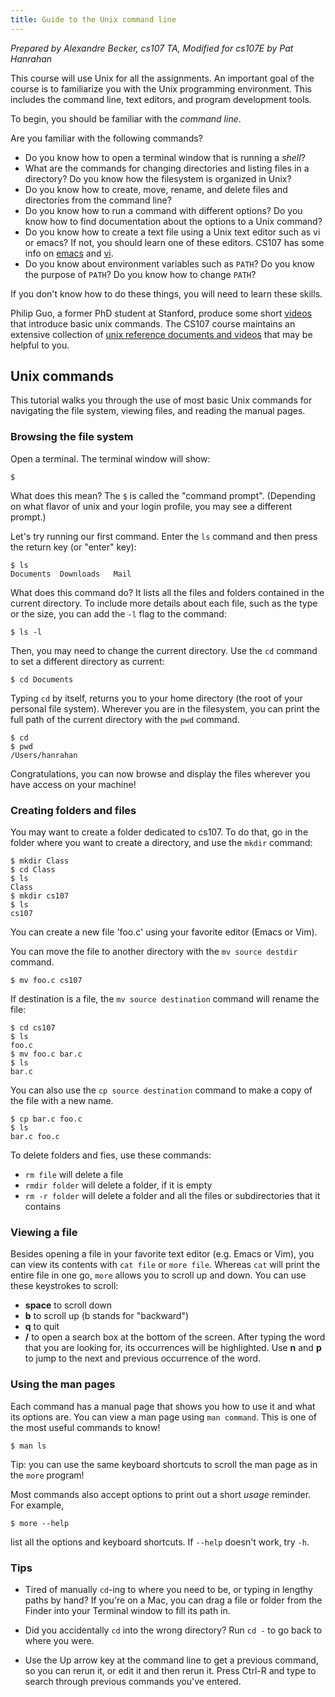```yaml
---
title: Guide to the Unix command line
---
```


*Prepared by Alexandre Becker, cs107 TA, Modified for cs107E by Pat Hanrahan*

This course will use Unix for all the assignments. An important goal
of the course is to familiarize you with the Unix programming
environment. This includes the command line, text editors, and program
development tools.

To begin, you should be familiar with the *command line*.

Are you familiar with the following commands?

- Do you know how to open a terminal window that is running a
   *shell*?
- What are the commands for changing directories and listing files in a
   directory? Do you know how the filesystem is organized in Unix?
- Do you know how to create, move, rename, and delete files and directories
   from the command line?
- Do you know how to run a command with different options? Do you know how to
   find documentation about the options to a Unix command?
- Do you know how to create a text file using a Unix text editor such as vi or emacs? If not, you
   should learn one of these editors. CS107 has some info on
   [emacs](https://web.stanford.edu/class/archive/cs/cs107/cs107.1186/unixref/topics/emacs) and
   [vi](https://web.stanford.edu/class/archive/cs/cs107/cs107.1186/unixref/topics/vim).
- Do you know about environment variables such as `PATH`?
   Do you know the purpose of `PATH`? Do you know how to change `PATH`?

If you don't know how to do these things, you will need to learn these skills.

Philip Guo, a former PhD student at Stanford, produce some short
[videos](http://pgbovine.net/command-line-tutorial.htm) that introduce basic
unix commands. The CS107 course maintains an extensive collection of [unix reference documents and videos](https://web.stanford.edu/class/archive/cs/cs107/cs107.1186/unixref/) that may be helpful to you.

## Unix commands

This tutorial walks you through the use of most basic Unix commands for navigating the file system, viewing files, and reading the manual pages.

### Browsing the file system

Open a terminal. The terminal window will show:

    $

What does this mean? The `$` is called the "command prompt".
(Depending on what flavor of unix and your login profile,
you may see a different prompt.)

Let's try running our first command. 
Enter the `ls` command and then press the return key (or "enter" key):

    $ ls
    Documents  Downloads   Mail

What does this command do? It lists all the files and folders contained in the current directory. To include more details about each file, such as the type or the size, you can add the `-l` flag to the command:

    $ ls -l

Then, you may need to change the current directory. Use the `cd` command to set a different directory as current:

    $ cd Documents

Typing `cd` by itself, returns you to your home directory (the root
of your personal file system).
Wherever you are in the filesystem, 
you can print the full path of the current directory with the `pwd` command.

    $ cd
    $ pwd
    /Users/hanrahan
    
Congratulations, you can now browse and display the files 
wherever you have access on your machine!

### Creating folders and files

You may want to create a folder dedicated to cs107. 
To do that, go in the folder where you want to create a directory,
and use the `mkdir` command:

    $ mkdir Class
    $ cd Class
    $ ls
    Class
    $ mkdir cs107
    $ ls
    cs107

You can create a new file 'foo.c' using your favorite editor (Emacs or Vim). 

You can move the file to another directory with the `mv source destdir` command.

    $ mv foo.c cs107

If destination is a file, the `mv source destination` command will rename the file:

    $ cd cs107
    $ ls
    foo.c
    $ mv foo.c bar.c
    $ ls
    bar.c

You can also use the `cp source destination` command to make a copy of the file with a new name.

    $ cp bar.c foo.c
    $ ls
    bar.c foo.c

To delete folders and fies, use these commands:

+ `rm file` will delete a file
+ `rmdir folder` will delete a folder, if it is empty
+ `rm -r folder` will delete a folder and all the files or subdirectories that it contains

### Viewing a file

Besides opening a file in your favorite text editor (e.g. Emacs or Vim), 
you can view its contents with `cat file` or `more file`. 
Whereas  `cat` will print the entire file in one go,
`more` allows you to scroll up and down.
You can use these keystrokes to scroll:

+ __space__ to scroll down
+ __b__ to scroll up (b stands for "backward")
+ __q__ to quit
+ __/__ to open a search box at the bottom of the screen. After typing the word that you are looking for, its occurrences will be highlighted. Use __n__ and __p__ to jump to the next and previous occurrence of the word.

### Using the man pages

Each command has a manual page that shows you how to use it 
and what its options are.
You can view a man page using `man command`.
This is one of the most useful commands to know!

    $ man ls

Tip: you can use the same keyboard shortcuts to scroll the man page as in the `more` program!

Most commands also accept options to print out a short *usage* reminder.
For example,

    $ more --help

list all the options and keyboard shortcuts. 
If `--help` doesn't work, try `-h`.

### Tips

- Tired of manually `cd`-ing to where you need to be, or typing in
  lengthy paths by hand? If you're on a Mac, you can drag a file or
  folder from the Finder into your Terminal window to fill its path
  in.

- Did you accidentally `cd` into the wrong directory? Run `cd -` to go
  back to where you were.

- Use the Up arrow key at the command line to get a previous command,
  so you can rerun it, or edit it and then rerun it. Press Ctrl-R and
  type to search through previous commands you've entered.
